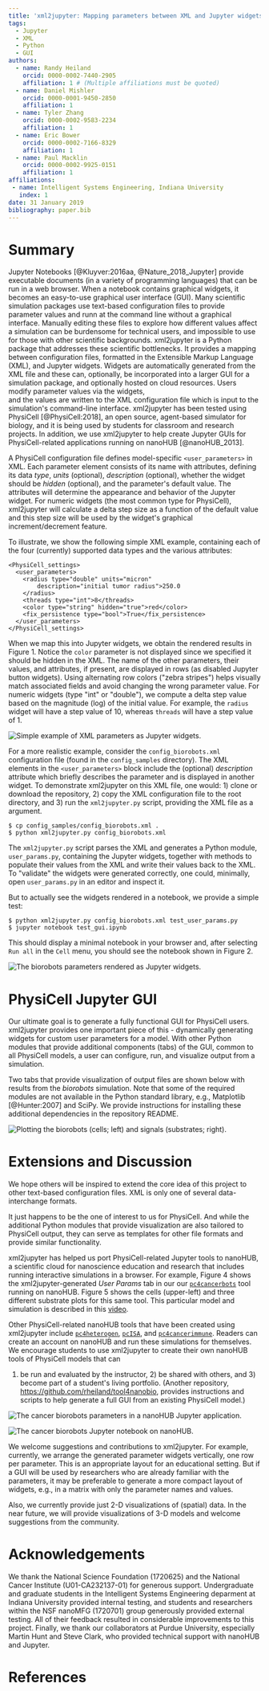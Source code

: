 ```yaml
---
title: 'xml2jupyter: Mapping parameters between XML and Jupyter widgets'
tags:
  - Jupyter
  - XML
  - Python
  - GUI
authors:
  - name: Randy Heiland
    orcid: 0000-0002-7440-2905
    affiliation: 1 # (Multiple affiliations must be quoted)
  - name: Daniel Mishler
    orcid: 0000-0001-9450-2850
    affiliation: 1 
  - name: Tyler Zhang
    orcid: 0000-0002-9583-2234
    affiliation: 1 
  - name: Eric Bower
    orcid: 0000-0002-7166-8329
    affiliation: 1 
  - name: Paul Macklin
    orcid: 0000-0002-9925-0151
    affiliation: 1
affiliations:
 - name: Intelligent Systems Engineering, Indiana University
   index: 1
date: 31 January 2019
bibliography: paper.bib
---
```


# Summary

Jupyter Notebooks [@Kluyver:2016aa, @Nature_2018_Jupyter] provide executable documents (in a variety 
of programming languages) that can be run in a web browser. 
When a notebook contains
graphical widgets, it becomes an easy-to-use graphical user interface (GUI).
Many scientific simulation packages use text-based configuration files to provide parameter values and 
runn at the command line without a graphical interface.
Manually editing these files to explore how different values affect a simulation can be burdensome for 
technical users, and impossible to use for those with other scientific backgrounds.
xml2jupyter is a Python package that addresses these scientific bottlenecks. 
It provides a mapping between configuration files, formatted in 
the Extensible Markup Language (XML), and Jupyter widgets. Widgets are automatically generated from the XML
file and these can, optionally, be incorporated into a larger GUI for a simulation package, and optionally 
hosted on cloud resources. Users modify parameter values via the widgets,  
and the values are written to the XML configuration file which is input to
the simulation's command-line interface. 
xml2jupyter has been tested using PhysiCell [@PhysiCell:2018], an open source, agent-based simulator for biology,
and it is being used by students for classroom and research projects. In addition, we use xml2jupyter to help
create Jupyter GUIs for PhysiCell-related applications running on nanoHUB [@nanoHUB_2013].

A PhysiCell configuration file defines model-specific `<user_parameters>` in XML. Each parameter element
consists of its name with attributes, defining its data *type*, *units* (optional), *description* (optional),
whether the widget should be *hidden* (optional),
and the parameter's default value. The attributes will determine the appearance and 
behavior of the Jupyter widget. For numeric widgets (the most common type for PhysiCell), 
xml2jupyter will calculate a delta step size as a function of the default value and this 
step size will be used by the widget's graphical increment/decrement feature.

<!-- 
```xml
<user_parameters>
  <answer type="int" units="Triganic Pu">42</answer> 
  <author type="string">DNA</author>
  <enjoyed type="boolean">True</enjoyed>
</user_parameters>
```
-->
To illustrate, we show the following simple XML example, containing each of the four (currently) 
supported data types  and the various attributes: 

<!-- ![](images/silly_xml-60.png) -->
<!-- ![](images/config_contrived.png) -->

```
<PhysiCell_settings>
  <user_parameters>
    <radius type="double" units="micron"
        description="initial tumor radius">250.0
    </radius>
    <threads type="int">8</threads>
    <color type="string" hidden="true">red</color>
    <fix_persistence type="bool">True</fix_persistence>
  </user_parameters>
</PhysiCell_settings>
```

<!--
When we map this into Jupyter widgets, we obtain the following rendered result (left). The
middle snapshot shows the updated numeric value after the user does a single delta step (up) on 
the `radius` (note the step size of 10)
and the right snapshot after the user single steps the `threads` value (note the step size of 1).
-->

<!-- Paul resumes editing here -->

When we map this into Jupyter widgets, we obtain the rendered results in Figure 1. 
Notice the `color` parameter is not displayed since we specified it should be
hidden in the XML.
The name of the other parameters, their values, and attributes, if present, are displayed 
in rows (as disabled Jupyter button widgets). 
Using alternating row colors ("zebra stripes") helps visually match associated fields 
and avoid changing the wrong parameter value.
For numeric widgets (type "int" or "double"), we compute a delta step value based on the magnitude (log) 
of the initial value.
For example, the `radius` widget will have a step value of 10, whereas `threads` will have a step value of 1.

![Simple example of XML parameters as Jupyter widgets.](images/simple_widgets.png)

<!--
![](images/silly1-50.png)
![](images/silly2-50.png)
![](images/silly3-50.png)
-->

For a more realistic example, consider the `config_biorobots.xml` configuration file (found in the
`config_samples` directory). The XML elements in the `<user_parameters>` block include the
(optional) *description* attribute which briefly describes the parameter and is displayed in another widget. 
To demonstrate xml2jupyter on this XML file, one would: 1) clone or download the repository, 
2) copy the XML configuration file to the root directory, and 3) run the 
`xml2jupyter.py` script, providing the XML file as a argument.
```
$ cp config_samples/config_biorobots.xml .
$ python xml2jupyter.py config_biorobots.xml 
```
The `xml2jupyter.py` script parses the XML and generates a Python 
module, `user_params.py`, containing the Jupyter widgets, together with methods to populate 
their values from the XML and write their values back to the XML. 
To "validate" the widgets were generated correctly, one could, minimally, open `user_params.py` 
in an editor and inspect it.

But to actually see the widgets rendered in a notebook, we provide a simple test:
```
$ python xml2jupyter.py config_biorobots.xml test_user_params.py
$ jupyter notebook test_gui.ipynb
```
This should display a minimal notebook in your browser and, after selecting `Run all` in 
the `Cell` menu, you should see the notebook shown in Figure 2.

![The biorobots parameters rendered as Jupyter widgets.](images/test_biorobots_params.png)

# PhysiCell Jupyter GUI

Our ultimate goal is to generate a fully functional GUI for PhysiCell users. xml2jupyter provides one
important piece of this - dynamically generating widgets for custom user parameters for a model.
With other Python modules that provide additional components (tabs) of the GUI, common to all PhysiCell
models, a user can configure, run, and visualize output from a simulation.
<!-- (we currently assume the user will run the simulation from a shell window).  -->
Two tabs that provide
visualization of output files are shown below with results from the *biorobots* simulation.
Note that some of the required modules are not available in the Python
standard library, e.g., Matplotlib [@Hunter:2007] and SciPy.
We provide instructions for 
installing these additional dependencies in the repository README.

<!--
![](images/biorobots_cells.png)
![](images/biorobots_substrates.png)
![](images/biorobots_2x1_crop.png)
-->
![Plotting the biorobots (cells; left) and signals (substrates; right).](images/biorobots_About_montage.png)

<!-- 
-![](images/heterogeneity_params.png)
The images above show hetero...  -->

# Extensions and Discussion

We hope others will be inspired to extend the core idea of this project to other text-based 
configuration files. XML is only one of several data-interchange formats. 
<!-- https://insights.dice.com/2018/01/05/5-xml-alternatives-to-consider-in-2018/ -->
It just happens to be the one of interest to us for PhysiCell.
And while the additional Python modules that provide visualization are also tailored to PhysiCell
output, they can serve as templates for other file formats and provide similar functionality.
<!-- We welcome contributions, especially for three-dimensional data. -->

xml2jupyter has helped us port PhysiCell-related Jupyter tools to nanoHUB, 
a scientific cloud for nanoscience education and research that includes running 
interactive <!-- or batch --> simulations in a browser. For example, 
Figure 4 shows the xml2jupyter-generated *User Params* tab in our
our [`pc4cancerbots`](https://nanohub.org/tools/pc4cancerbots)
tool running on nanoHUB.
Figure 5 shows the cells (upper-left) and three different substrate plots for this same tool.
This particular model and simulation is described in this [video](https://www.youtube.com/watch?v=wuDZ40jW__M).

Other PhysiCell-related nanoHUB tools that have been created using xml2jupyter include 
[`pc4heterogen`](https://nanohub.org/tools/pc4heterogen), [`pcISA`](https://nanohub.org/tools/pcisa),
and [`pc4cancerimmune`](https://nanohub.org/tools/pc4cancerimmune).
Readers can create an account on nanoHUB and run these simulations for themselves.
We encourage students to use xml2jupyter to create their own nanoHUB tools of PhysiCell models that can 
1) be run and evaluated by 
the instructor, 2) be shared with others, and 3) become part of a student's living portfolio. 
(Another repository, https://github.com/rheiland/tool4nanobio, provides instructions and scripts to help
generate a full GUI from an existing PhysiCell model.)

![The cancer biorobots parameters in a nanoHUB Jupyter application.](images/nanohub_cancerbots_params.png)

<!--
![](images/nanohub_cells.png)

![](images/nanohub_o2.png)

![](images/nanohub_chemo.png)

![](images/nanohub_therap.png)
-->


![The cancer biorobots Jupyter notebook on nanoHUB.](images/nanohub_cancerbots_2x2.png)

We welcome suggestions and contributions to xml2jupyter.
For example, currently, we arrange the generated parameter widgets vertically, one row per parameter.
This is an appropriate layout for an educational setting. But if a GUI will be used by researchers who are 
already familiar with the parameters, it may be preferable to generate a more compact layout of widgets,
e.g., in a matrix with only the parameter names and values.
<!-- Suggestions for additional visualization functionality are also welcome. -->

Also, we currently provide just 2-D visualizations of (spatial) data. In the near future, we 
will provide visualizations of 3-D models and welcome suggestions from the community.

# Acknowledgements

We thank the National Science Foundation (1720625) and the
National Cancer Institute (U01-CA232137-01) for generous support.
Undergraduate and graduate students in the Intelligent Systems Engineering deparment 
at Indiana University provided internal testing, and students and researchers 
within the NSF nanoMFG (1720701) group generously provided external testing. All of
their feedback resulted in considerable improvements to this project.
Finally, we thank our collaborators at Purdue University, especially Martin Hunt and 
Steve Clark, who provided technical support with nanoHUB and Jupyter.

# References

